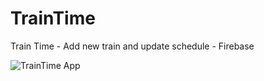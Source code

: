 # TrainTime
Train Time - Add new train and update schedule - Firebase

![TrainTime App](https://github.com/mgamatero/TrainTime/assets/images/TrainTime.JPG "TrainTime App")
